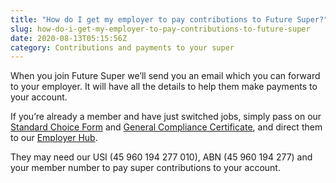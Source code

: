 ```yaml
---
title: "How do I get my employer to pay contributions to Future Super?"
slug: how-do-i-get-my-employer-to-pay-contributions-to-future-super
date: 2020-08-13T05:15:56Z
category: Contributions and payments to your super
---
```


When you join Future Super we’ll send you an email which you can forward to your employer. It will have all the details to help them make payments to your account.

If you’re already a member and have just switched jobs, simply pass on our [Standard Choice Form](https://www.futuresuper.com.au/standardchoiceform) and [General Compliance Certificate](https://www.futuresuper.com.au/generalcompliancecertificate), and direct them to our [Employer Hub](https://www.futuresuper.com.au/employers).

They may need our USI (45 960 194 277 010), ABN (45 960 194 277) and your member number to pay super contributions to your account.
